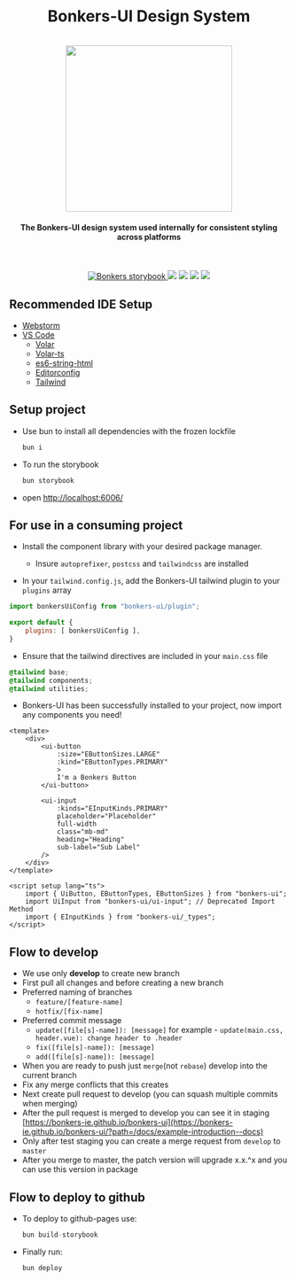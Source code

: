 <h1 align="center">Bonkers-UI Design System</h1>  

<br/>

<div align="center" style="display:flex; flex-direction: column;">
	<a href="https://bonkers-ie.github.io/bonkers-ui" target="_blank">
		<img width="300" src="https://web-assets.bonkers.ie/packs/static/logo/bonkers_logo-279f0cff5a9b71e3059a.svg">
	</a>

<h4>The Bonkers-UI design system used internally for consistent styling across platforms</h3>

<br/>
<br/>

<div align="center">
	<a href="https://bonkers-ie.github.io/bonkers-ui/"  target="_blank">  
		<img alt="Bonkers storybook" src="https://img.shields.io/badge/Bonkers-UI-green.svg?logo=storybook" />  
	</a>
	<img src="https://img.shields.io/npm/v/bonkers-ui?color=green">
	<img src="https://img.shields.io/npm/l/bonkers-ui">
	<img src="https://img.shields.io/npm/dw/bonkers-ui">
	<img src="https://img.badgesize.io/https:/unpkg.com/bonkers-ui/?label=Brotli%20size%3A%20JS&compression=brotli">
</div>
</div>

  
    
## Recommended IDE Setup
- [Webstorm](https://www.jetbrains.com/webstorm/)
- [VS Code](https://code.visualstudio.com/)
  - [Volar](https://marketplace.visualstudio.com/items?itemName=Vue.volar)
  - [Volar-ts](https://marketplace.visualstudio.com/items?itemName=Vue.vscode-typescript-vue-plugin)
  - [es6-string-html](https://marketplace.visualstudio.com/items?itemName=Tobermory.es6-string-html)
  - [Editorconfig](https://marketplace.visualstudio.com/items?itemName=EditorConfig.EditorConfig)
  - [Tailwind](https://marketplace.visualstudio.com/items?itemName=bradlc.vscode-tailwindcss)
## Setup project
- Use bun to install all dependencies with the frozen lockfile

	```js
	bun i
	```
- To run the storybook

	```js
	bun storybook
	```
- open [http://localhost:6006/](http://localhost:6006/)

## For use in a consuming project
- Install the component library with your desired package manager.
	- Insure `autoprefixer`, `postcss` and `tailwindcss` are installed

- In your `tailwind.config.js`, add the Bonkers-UI tailwind plugin to your `plugins` array

```js
import bonkersUiConfig from "bonkers-ui/plugin";

export default {
	plugins: [ bonkersUiConfig ],	
}
```

- Ensure that the tailwind directives are included in your `main.css` file

```css
@tailwind base;
@tailwind components;
@tailwind utilities;
```

- Bonkers-UI has been successfully installed to your project, now import any components you need!
```vue
<template>
	<div>
		<ui-button 
			:size="EButtonSizes.LARGE" 
			:kind="EButtonTypes.PRIMARY"
			>
			I'm a Bonkers Button
		</ui-button>

		<ui-input
			:kinds="EInputKinds.PRIMARY"
			placeholder="Placeholder"
			full-width
			class="mb-md"
			heading="Heading"
			sub-label="Sub Label"
		/>	
	</div>
</template>

<script setup lang="ts">
	import { UiButton, EButtonTypes, EButtonSizes } from "bonkers-ui";
	import UiInput from "bonkers-ui/ui-input"; // Deprecated Import Method
	import { EInputKinds } from "bonkers-ui/_types";
</script>
```

## Flow to develop
- We use only <b>develop</b> to create new branch
- First pull all changes and before creating a new branch
- Preferred naming of branches
  - `feature/[feature-name]`
  - `hotfix/[fix-name]`
- Preferred commit message
  - `update([file[s]-name]): [message]` for example - `update(main.css, header.vue): change header to .header`
  - `fix([file[s]-name]): [message]`
  - `add([file[s]-name]): [message]`
- When you are ready to push just `merge`(not `rebase`) develop into the current branch 
- Fix any merge conflicts that this creates
- Next create pull request to develop (you can squash multiple commits when merging)
- After the pull request is merged to develop you can see it in staging [https://bonkers-ie.github.io/bonkers-ui](https://bonkers-ie.github.io/bonkers-ui/?path=/docs/example-introduction--docs)
- Only after test staging you can create a merge request from `develop` to `master`
- After you merge to master, the patch version will upgrade x.x.^x and you can use this version in package

## Flow to deploy to github
- To deploy to github-pages use:
	```js
	bun build-storybook
	``` 
- Finally run:
	```js
	bun deploy
	```
